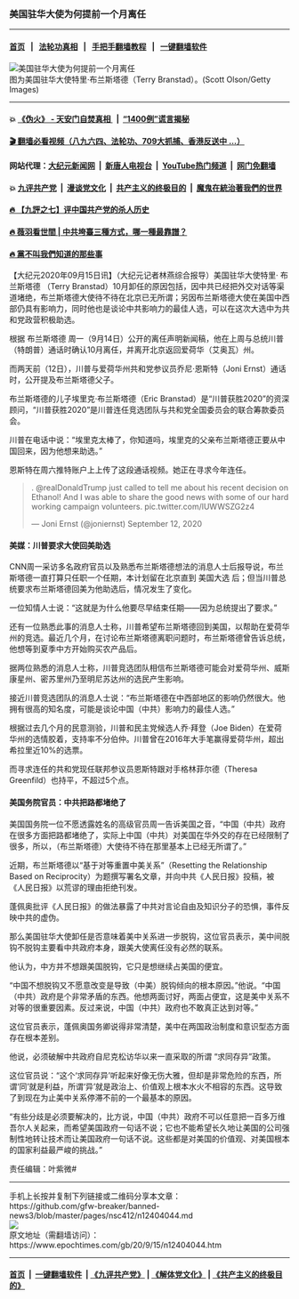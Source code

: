### 美国驻华大使为何提前一个月离任
------------------------

#### [首页](https://github.com/gfw-breaker/banned-news3/blob/master/README.md) &nbsp;&nbsp;|&nbsp;&nbsp; [法轮功真相](https://github.com/begood0513/basic/blob/master/README.md)  &nbsp;&nbsp;|&nbsp;&nbsp; [手把手翻墙教程](https://github.com/gfw-breaker/guides/wiki)  &nbsp;&nbsp;|&nbsp;&nbsp; [一键翻墙软件](https://github.com/gfw-breaker/nogfw/blob/master/README.md)  



<div><img alt="美国驻华大使为何提前一个月离任" class="attachment-djy_600_400 size-djy_600_400 wp-post-image" src="https://i.epochtimes.com/assets/uploads/2019/05/GettyImages-462071918-600x400.jpg"/>
<div class="caption">
 图为美国驻华大使特里·布兰斯塔德（Terry Branstad）。(Scott Olson/Getty Images)
</div></div><hr/>

#### 💥 [《伪火》 - 天安门自焚真相 ](http://158.247.203.241:10000/videos/blog/weihuo.html)&nbsp; |&nbsp; [“1400例”谎言揭秘  ](http://158.247.203.241:10000/videos/blog/jiexi1400.html)

#### [ 🎬  翻墙必看视频（八九六四、法轮功、709大抓捕、香港反送中 ...）](https://github.com/gfw-breaker/links/blob/master/banned.md)

#### 网站代理：[大纪元新闻网](http://158.247.203.241:10080/gb/) &nbsp;|&nbsp; [新唐人电视台](http://158.247.203.241:8808/gb/)  &nbsp;|&nbsp; [YouTube热门频道](http://158.247.203.241/youtube.html) &nbsp;|&nbsp; [网门免翻墙](http://158.247.203.241:11000/show.aspx?name=ogHome)

#### 💥 [九评共产党](http://158.247.203.241:10000/videos/res/jiuping/)&nbsp; |&nbsp; [漫谈党文化](http://158.247.203.241:10000/videos/res/mtdwh/)&nbsp; |&nbsp; [共产主义的终极目的](http://158.247.203.241:10000/videos/res/zjmd/)&nbsp; |&nbsp; [魔鬼在統治著我們的世界](http://158.247.203.241:10000/videos/res/TheSpecter/)  

#### [ 🔥  【九評之七】评中国共产党的杀人历史](http://158.247.203.241:10000/videos/news/../res/jiuping/index.html)

#### [ 🔥  薇羽看世間 | 中共垮臺三種方式，哪一種最靠譜？](http://158.247.203.241:10000/videos/news/weiyu01.html)

#### [ 🔥  黨不叫我們知道的那些事](http://158.247.203.241:10000/videos/news/truth02.html)

<div><p>
 【大纪元2020年09月15日讯】（大纪元记者林燕综合报导）美国驻华大使特里·
 <ok href="https://www.epochtimes.com/gb/tag/%E5%B8%83%E5%85%B0%E6%96%AF%E5%A1%94%E5%BE%B7.html">
  布兰斯塔德
 </ok>
 （Terry Branstad）10月卸任的原因包括，因中共已经把外交对话等渠道堵绝，布兰斯塔德大使待不待在北京已无所谓；另因布兰斯塔德大使在美国中西部仍具有影响力，同时他也是谈论中共影响力的最佳人选，可以在这次大选中为共和党政营积极助选。
</p>
<p>
 根据
 <ok href="https://www.epochtimes.com/gb/tag/%E5%B8%83%E5%85%B0%E6%96%AF%E5%A1%94%E5%BE%B7.html">
  布兰斯塔德
 </ok>
 周一（9月14日）公开的离任声明新闻稿，他在上周与总统川普（特朗普）通话时确认10月离任，并离开北京返回爱荷华（艾奥瓦）州。
</p>
<p>
 而两天前（12日），川普与爱荷华州共和党参议员乔尼·恩斯特（Joni Ernst）通话时，公开提及布兰斯塔德父子。
</p>
<p>
 布兰斯塔德的儿子埃里克·布兰斯塔德（Eric Branstad）是“川普获胜2020”的资深顾问，“川普获胜2020”是川普连任竞选团队与共和党全国委员会的联合筹款委员会。
</p>
<p>
 川普在电话中说：“埃里克太棒了，你知道吗，埃里克的父亲布兰斯塔德正要从中国回来，因为他想来助选。”
</p>
<p>
 恩斯特在周六推特账户上上传了这段通话视频。她正在寻求今年连任。
</p>
<p>
</p>
<blockquote class="twitter-tweet">
 <p dir="ltr" lang="en">
  .
  <ok href="https://twitter.com/realDonaldTrump?ref_src=twsrc%5Etfw">
   @realDonaldTrump
  </ok>
  just called to tell me about his recent decision on Ethanol! And I was able to share the good news with some of our hard working campaign volunteers.
  <ok href="https://t.co/lUWWSZG2z4">
   pic.twitter.com/lUWWSZG2z4
  </ok>
 </p>
 <p>
  — Joni Ernst (@joniernst)
  <ok href="https://twitter.com/joniernst/status/1304793925497098243?ref_src=twsrc%5Etfw">
   September 12, 2020
  </ok>
 </p>
</blockquote>
<p>
 <h4>
  美媒：川普要求大使回美助选
 </h4>
 <p>
  CNN周一采访多名政府官员以及熟悉布兰斯塔德想法的消息人士后报导说，布兰斯塔德一直打算只任职一个任期，本计划留在北京直到
  <ok href="https://www.epochtimes.com/gb/tag/%E7%BE%8E%E5%9B%BD%E5%A4%A7%E9%80%89.html">
   美国大选
  </ok>
  后；但当川普总统要求布兰斯塔德回美为他助选后，情况发生了变化。
 </p>
 <p>
  一位知情人士说：“这就是为什么他要尽早结束任期——因为总统提出了要求。”
 </p>
 <p>
  还有一位熟悉此事的消息人士称，川普希望布兰斯塔德回到美国，以帮助在爱荷华州的竞选。最近几个月，在讨论布兰斯塔德离职问题时，布兰斯塔德曾告诉总统，他想等到夏季中方开始购买农产品后。
 </p>
 <p>
  据两位熟悉的消息人士称，川普竞选团队相信布兰斯塔德可能会对爱荷华州、威斯康星州、密苏里州乃至明尼苏达州的选民产生影响。
 </p>
 <p>
  接近川普竞选团队的消息人士说：“布兰斯塔德在中西部地区的影响仍然很大。他拥有很高的知名度，可能是谈论中国（中共）影响力的最佳人选。”
 </p>
 <p>
  根据过去几个月的民意测验，川普和民主党候选人乔·拜登（Joe Biden）在爱荷华州的选情胶着，支持率不分伯仲。川普曾在2016年大手笔赢得爱荷华州，超出希拉里近10%的选票。
 </p>
 <p>
  而寻求连任的共和党现任联邦参议员恩斯特跟对手格林菲尔德（Theresa Greenfild）也持平，不超过5个点。
 </p>
 <h4>
  美国务院官员：中共把路都堵绝了
 </h4>
 <p>
  美国国务院一位不愿透露姓名的高级官员周一告诉美国之音，“中国（中共）政府在很多方面把路都堵绝了，实际上中国（中共）对美国在华外交的存在已经限制了很多，所以，（布兰斯塔德）大使待不待在那里基本上已经无所谓了。”
 </p>
 <p>
  近期，布兰斯塔德以“基于对等重置中美关系”（Resetting the Relationship Based on Reciprocity）为题撰写署名文章，并向中共《人民日报》投稿，被《人民日报》以荒谬的理由拒绝刊发。
 </p>
 <p>
  蓬佩奥批评《人民日报》的做法暴露了中共对言论自由及知识分子的恐惧，事件反映中共的虚伪。
 </p>
 <p>
  那么美国驻华大使卸任是否意味着美中关系进一步脱钩，这位官员表示，美中间脱钩不脱钩主要看中共政府本身，跟美大使离任没有必然的联系。
 </p>
 <p>
  他认为，中方并不想跟美国脱钩，它只是想继续占美国的便宜。
 </p>
 <p>
  “中国不想脱钩又不愿意改变是导致（中美）脱钩倾向的根本原因。”他说。“中国（中共）政府是个非常矛盾的东西。他想两面讨好，两面占便宜，这是美中关系不对等的很重要因素。反过来说，中国（中共）政府也不敢真正达到对等。”
 </p>
 <p>
  这位官员表示，蓬佩奥国务卿说得非常清楚，美中在两国政治制度和意识型态方面存在根本差别。
 </p>
 <p>
  他说，必须破解中共政府自尼克松访华以来一直采取的所谓 “求同存异”政策。
 </p>
 <p>
  这位官员说：“这个‘求同存异’听起来好像无伤大雅，但却是非常危险的东西，所谓‘同’就是利益，所谓‘异’就是政治上、价值观上根本水火不相容的东西。这导致了到现在为止美中关系停滞不前的一个最基本的原因。
 </p>
 <p>
  “有些分歧是必须要解决的，比方说，中国（中共）政府不可以任意把一百多万维吾尔人关起来，而希望美国政府一句话不说；它也不能希望长久地让美国的公司强制性地转让技术而让美国政府一句话不说。这些都是对美国的价值观、对美国根本的国家利益最严峻的挑战。”
 </p>
 <p>
  责任编辑：叶紫微#
 </p>
</p></div>
<hr/>
手机上长按并复制下列链接或二维码分享本文章：<br/>
https://github.com/gfw-breaker/banned-news3/blob/master/pages/nsc412/n12404044.md <br/>
<a href='https://github.com/gfw-breaker/banned-news3/blob/master/pages/nsc412/n12404044.md'><img src='https://github.com/gfw-breaker/banned-news3/blob/master/pages/nsc412/n12404044.md.png'/></a> <br/>
原文地址（需翻墙访问）：https://www.epochtimes.com/gb/20/9/15/n12404044.htm


------------------------
#### [首页](https://github.com/gfw-breaker/banned-news3/blob/master/README.md) &nbsp;|&nbsp; [一键翻墙软件](https://github.com/gfw-breaker/nogfw/blob/master/README.md) &nbsp;| [《九评共产党》](https://github.com/gfw-breaker/9ping.md/blob/master/README.md#九评之一评共产党是什么) | [《解体党文化》](https://github.com/gfw-breaker/jtdwh.md/blob/master/README.md) | [《共产主义的终极目的》](https://github.com/gfw-breaker/gczydzjmd.md/blob/master/README.md)


<img src='http://gfw-breaker.win/banned-news3/pages/nsc412/n12404044.md' width='0px' height='0px'/>